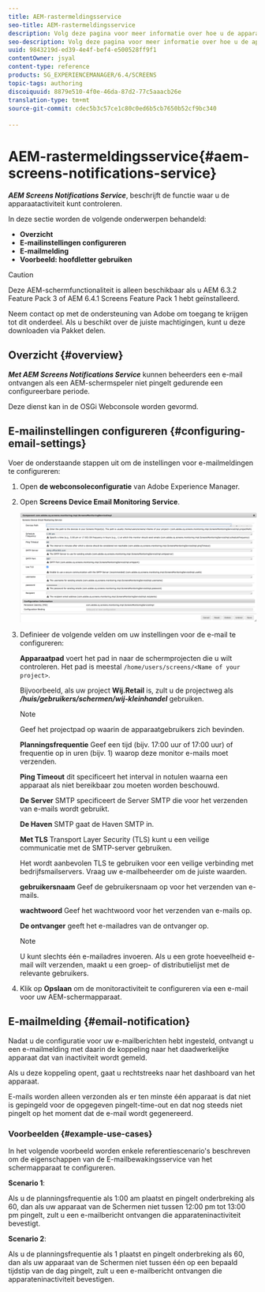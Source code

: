 ```yaml
---
title: AEM-rastermeldingsservice
seo-title: AEM-rastermeldingsservice
description: Volg deze pagina voor meer informatie over hoe u de apparaatactiviteit kunt controleren.
seo-description: Volg deze pagina voor meer informatie over hoe u de apparaatactiviteit kunt controleren.
uuid: 9843219d-ed39-4e4f-bef4-e500528ff9f1
contentOwner: jsyal
content-type: reference
products: SG_EXPERIENCEMANAGER/6.4/SCREENS
topic-tags: authoring
discoiquuid: 8879e510-4f0e-46da-87d2-77c5aaacb26e
translation-type: tm+mt
source-git-commit: cdec5b3c57ce1c80c0ed6b5cb7650b52cf9bc340

---
```



# AEM-rastermeldingsservice{#aem-screens-notifications-service}

<!--removed from metadata: admitteddomains: @adobe.com;@caesars.com-->

***AEM Screens Notifications Service***, beschrijft de functie waar u de apparaatactiviteit kunt controleren.

In deze sectie worden de volgende onderwerpen behandeld:

* **Overzicht**
* **E-mailinstellingen configureren**
* **E-mailmelding**
* **Voorbeeld: hoofdletter gebruiken**

>[!CAUTION]
>
>Deze AEM-schermfunctionaliteit is alleen beschikbaar als u AEM 6.3.2 Feature Pack 3 of AEM 6.4.1 Screens Feature Pack 1 hebt geïnstalleerd.
>
>Neem contact op met de ondersteuning van Adobe om toegang te krijgen tot dit onderdeel. Als u beschikt over de juiste machtigingen, kunt u deze downloaden via Pakket delen.

## Overzicht {#overview}

***Met AEM Screens Notifications Service*** kunnen beheerders een e-mail ontvangen als een AEM-schermspeler niet pingelt gedurende een configureerbare periode.

Deze dienst kan in de OSGi Webconsole worden gevormd.

## E-mailinstellingen configureren {#configuring-email-settings}

Voer de onderstaande stappen uit om de instellingen voor e-mailmeldingen te configureren:

1. Open **de webconsoleconfiguratie** van Adobe Experience Manager.
1. Open **Screens Device Email Monitoring Service**.

   ![screen_shot_2018-04-26at44602pm](assets/screen_shot_2018-04-26at44602pm.png)

1. Definieer de volgende velden om uw instellingen voor de e-mail te configureren:

   **Apparaatpad** voert het pad in naar de schermprojecten die u wilt controleren. Het pad is meestal `/home/users/screens/<Name of your project>`.

   Bijvoorbeeld, als uw project **Wij.Retail** is, zult u de projectweg als ***/huis/gebruikers/schermen/wij-kleinhandel*** gebruiken.

   >[!NOTE]
   >
   >Geef het projectpad op waarin de apparaatgebruikers zich bevinden.

   **Planningsfrequentie** Geef een tijd (bijv. 17:00 uur of 17:00 uur) of frequentie op in uren (bijv. 1) waarop deze monitor e-mails moet verzenden.

   **Ping Timeout** dit specificeert het interval in notulen waarna een apparaat als niet bereikbaar zou moeten worden beschouwd.

   **De Server** SMTP specificeert de Server SMTP die voor het verzenden van e-mails wordt gebruikt.

   **De Haven** SMTP gaat de Haven SMTP in.

   **Met TLS** Transport Layer Security (TLS) kunt u een veilige communicatie met de SMTP-server gebruiken.

   Het wordt aanbevolen TLS te gebruiken voor een veilige verbinding met bedrijfsmailservers. Vraag uw e-mailbeheerder om de juiste waarden.

   **gebruikersnaam** Geef de gebruikersnaam op voor het verzenden van e-mails.

   **wachtwoord** Geef het wachtwoord voor het verzenden van e-mails op.

   **De ontvanger** geeft het e-mailadres van de ontvanger op.

   >[!NOTE]
   >
   >U kunt slechts één e-mailadres invoeren. Als u een grote hoeveelheid e-mail wilt verzenden, maakt u een groep- of distributielijst met de relevante gebruikers.

1. Klik op **Opslaan** om de monitoractiviteit te configureren via een e-mail voor uw AEM-schermapparaat.

## E-mailmelding {#email-notification}

Nadat u de configuratie voor uw e-mailberichten hebt ingesteld, ontvangt u een e-mailmelding met daarin de koppeling naar het daadwerkelijke apparaat dat van inactiviteit wordt gemeld.

Als u deze koppeling opent, gaat u rechtstreeks naar het dashboard van het apparaat.

E-mails worden alleen verzonden als er ten minste één apparaat is dat niet is gepingeld voor de opgegeven pingelt-time-out en dat nog steeds niet pingelt op het moment dat de e-mail wordt gegenereerd.

### Voorbeelden {#example-use-cases}

In het volgende voorbeeld worden enkele referentiescenario&#39;s beschreven om de eigenschappen van de E-mailbewakingsservice van het schermapparaat te configureren.

**Scenario 1**:

Als u de planningsfrequentie als 1:00 am plaatst en pingelt onderbreking als 60, dan als uw apparaat van de Schermen niet tussen 12:00 pm tot 13:00 pm pingelt, zult u een e-mailbericht ontvangen die apparateninactiviteit bevestigt.

**Scenario 2**:

Als u de planningsfrequentie als 1 plaatst en pingelt onderbreking als 60, dan als uw apparaat van de Schermen niet tussen één op een bepaald tijdstip van de dag pingelt, zult u een e-mailbericht ontvangen die apparateninactiviteit bevestigen.

